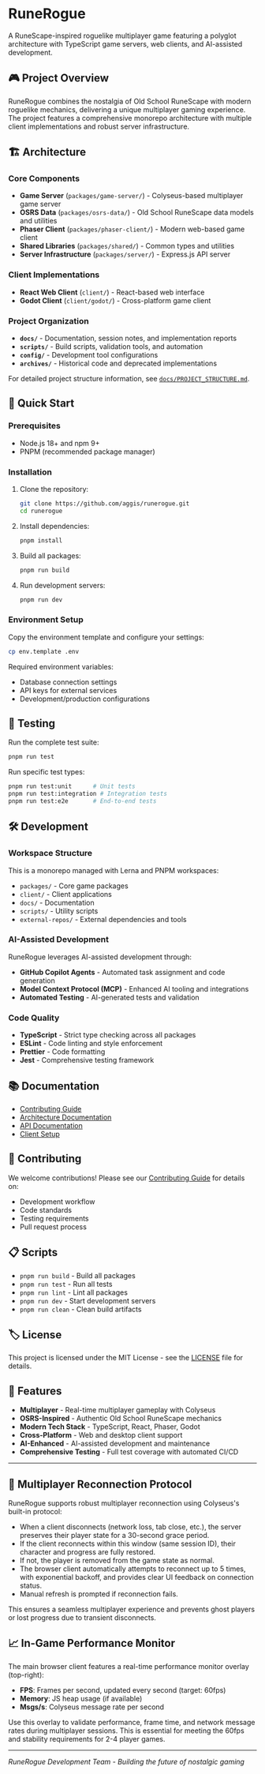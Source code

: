 # RuneRogue

A RuneScape-inspired roguelike multiplayer game featuring a polyglot architecture with TypeScript game servers, web clients, and AI-assisted development.

## 🎮 Project Overview

RuneRogue combines the nostalgia of Old School RuneScape with modern roguelike mechanics, delivering a unique multiplayer gaming experience. The project features a comprehensive monorepo architecture with multiple client implementations and robust server infrastructure.

## 🏗️ Architecture

### Core Components

- **Game Server** (`packages/game-server/`) - Colyseus-based multiplayer game server
- **OSRS Data** (`packages/osrs-data/`) - Old School RuneScape data models and utilities
- **Phaser Client** (`packages/phaser-client/`) - Modern web-based game client
- **Shared Libraries** (`packages/shared/`) - Common types and utilities
- **Server Infrastructure** (`packages/server/`) - Express.js API server

### Client Implementations

- **React Web Client** (`client/`) - React-based web interface
- **Godot Client** (`client/godot/`) - Cross-platform game client

### Project Organization

- **`docs/`** - Documentation, session notes, and implementation reports
- **`scripts/`** - Build scripts, validation tools, and automation
- **`config/`** - Development tool configurations
- **`archives/`** - Historical code and deprecated implementations

For detailed project structure information, see [`docs/PROJECT_STRUCTURE.md`](docs/PROJECT_STRUCTURE.md).

## 🚀 Quick Start

### Prerequisites

- Node.js 18+ and npm 9+
- PNPM (recommended package manager)

### Installation

1. Clone the repository:

   ```bash
   git clone https://github.com/aggis/runerogue.git
   cd runerogue
   ```

2. Install dependencies:

   ```bash
   pnpm install
   ```

3. Build all packages:

   ```bash
   pnpm run build
   ```

4. Run development servers:
   ```bash
   pnpm run dev
   ```

### Environment Setup

Copy the environment template and configure your settings:

```bash
cp env.template .env
```

Required environment variables:

- Database connection settings
- API keys for external services
- Development/production configurations

## 🧪 Testing

Run the complete test suite:

```bash
pnpm run test
```

Run specific test types:

```bash
pnpm run test:unit      # Unit tests
pnpm run test:integration # Integration tests
pnpm run test:e2e       # End-to-end tests
```

## 🛠️ Development

### Workspace Structure

This is a monorepo managed with Lerna and PNPM workspaces:

- `packages/` - Core game packages
- `client/` - Client applications
- `docs/` - Documentation
- `scripts/` - Utility scripts
- `external-repos/` - External dependencies and tools

### AI-Assisted Development

RuneRogue leverages AI-assisted development through:

- **GitHub Copilot Agents** - Automated task assignment and code generation
- **Model Context Protocol (MCP)** - Enhanced AI tooling and integrations
- **Automated Testing** - AI-generated tests and validation

### Code Quality

- **TypeScript** - Strict type checking across all packages
- **ESLint** - Code linting and style enforcement
- **Prettier** - Code formatting
- **Jest** - Comprehensive testing framework

## 📚 Documentation

- [Contributing Guide](CONTRIBUTING.md)
- [Architecture Documentation](docs/)
- [API Documentation](packages/server/docs/)
- [Client Setup](client/README.md)

## 🤝 Contributing

We welcome contributions! Please see our [Contributing Guide](CONTRIBUTING.md) for details on:

- Development workflow
- Code standards
- Testing requirements
- Pull request process

## 📋 Scripts

- `pnpm run build` - Build all packages
- `pnpm run test` - Run all tests
- `pnpm run lint` - Lint all packages
- `pnpm run dev` - Start development servers
- `pnpm run clean` - Clean build artifacts

## 🏷️ License

This project is licensed under the MIT License - see the [LICENSE](LICENSE) file for details.

## 🎯 Features

- **Multiplayer** - Real-time multiplayer gameplay with Colyseus
- **OSRS-Inspired** - Authentic Old School RuneScape mechanics
- **Modern Tech Stack** - TypeScript, React, Phaser, Godot
- **Cross-Platform** - Web and desktop client support
- **AI-Enhanced** - AI-assisted development and maintenance
- **Comprehensive Testing** - Full test coverage with automated CI/CD

---

## 🔄 Multiplayer Reconnection Protocol

RuneRogue supports robust multiplayer reconnection using Colyseus's built-in protocol:

- When a client disconnects (network loss, tab close, etc.), the server preserves their player state for a 30-second grace period.
- If the client reconnects within this window (same session ID), their character and progress are fully restored.
- If not, the player is removed from the game state as normal.
- The browser client automatically attempts to reconnect up to 5 times, with exponential backoff, and provides clear UI feedback on connection status.
- Manual refresh is prompted if reconnection fails.

This ensures a seamless multiplayer experience and prevents ghost players or lost progress due to transient disconnects.

## 📈 In-Game Performance Monitor

The main browser client features a real-time performance monitor overlay (top-right):

- **FPS**: Frames per second, updated every second (target: 60fps)
- **Memory**: JS heap usage (if available)
- **Msgs/s**: Colyseus message rate per second

Use this overlay to validate performance, frame time, and network message rates during multiplayer sessions. This is essential for meeting the 60fps and stability requirements for 2-4 player games.

---

_RuneRogue Development Team - Building the future of nostalgic gaming_
